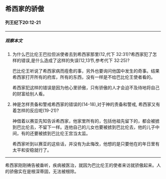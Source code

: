 ## 希西家的骄傲

#### 列王纪下20:12-21

------

##### 观察本文

1. 为什么巴比伦王巴拉但派使者去到希西家那里(12,代下 32:31)?希西家犯了怎样的错误,是什么造成了这样的失误(12,13节,参考代下 32:25)?

    巴比伦王听说了希西家病而痊愈的事，另外也要询问他国中发生的奇事。结果希西家打开所有的府库，所有的东西，没有一样是不给巴比伦王使者看的。
    
    希西家犯这样的错误是因为他心里骄傲，只有骄傲的人才会迫不及待地将自己的财富给别人看。
2. 神是怎样责备和警戒希西家的错误的(14-18),对于神的责备和警戒, 希西家又有着怎样的反应呢(19-21)?
    神借着以赛亚先知告诉希西家，他家里所有的，包括他祖先留下的，都会被掳到巴比伦去，不留下一样。连他自己的儿女也要被掳到巴比伦去，他的儿子中间，有的还要被掳到巴比伦王宫当太监。
    希西家听到以赛亚的这些话，并没有为此悔改，他想的是只要他在的年日里有太平和安稳就行了。
------

希西家刚刚祷告被垂听，疾病被医治，就因为巴比伦王的使者来访就骄傲起来。人的骄傲实在是根深蒂固，无法被根除。
